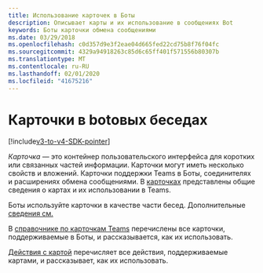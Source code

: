 ```yaml
---
title: Использование карточек в Боты
description: Описывает карты и их использование в сообщениях Bot
keywords: Боты карточки обмена сообщениями
ms.date: 03/29/2018
ms.openlocfilehash: c0d357d9e3f2eae04d665fed22cd75b8f76f04fc
ms.sourcegitcommit: 4329a94918263c85d6c65ff401f571556b80307b
ms.translationtype: MT
ms.contentlocale: ru-RU
ms.lasthandoff: 02/01/2020
ms.locfileid: "41675216"
---
```

# <a name="cards-in-bot-conversations"></a>Карточки в botовых беседах

[!include[v3-to-v4-SDK-pointer](~/includes/v3-to-v4-pointer-bots.md)]

*Карточка* — это контейнер пользовательского интерфейса для коротких или связанных частей информации. Карточки могут иметь несколько свойств и вложений. Карточки поддержки Teams в Боты, соединителях и расширениях обмена сообщениями. В [карточках](~/task-modules-and-cards/what-are-cards.md) представлены общие сведения о картах и их использовании в Teams.

Боты используйте карточки в качестве части бесед. Дополнительные [сведения см.](~/resources/bot-v3/bot-conversations/bots-conversations.md)

В [справочнике по карточкам Teams](~/task-modules-and-cards/cards/cards-reference.md) перечислены все карточки, поддерживаемые в Боты, и рассказывается, как их использовать.

[Действия с картой](~/task-modules-and-cards/cards/cards-actions.md) перечисляет все действия, поддерживаемые картами, и рассказывает, как их использовать.
